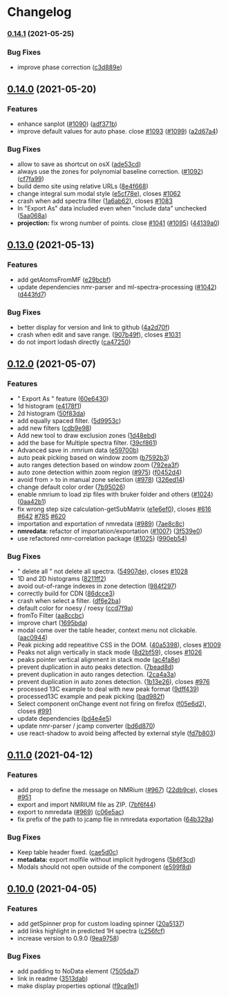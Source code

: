 # Changelog

### [0.14.1](https://www.github.com/cheminfo/nmrium/compare/v0.14.0...v0.14.1) (2021-05-25)


### Bug Fixes

* improve phase correction ([c3d889e](https://www.github.com/cheminfo/nmrium/commit/c3d889ebe21eba02bac71c65d4646417807c9b96))

## [0.14.0](https://www.github.com/cheminfo/nmrium/compare/v0.13.0...v0.14.0) (2021-05-20)


### Features

* enhance sanplot ([#1090](https://www.github.com/cheminfo/nmrium/issues/1090)) ([adf371b](https://www.github.com/cheminfo/nmrium/commit/adf371b8f72d38c2a3eac74d447961f32bdb6e7c))
* improve default values for auto phase. close [#1093](https://www.github.com/cheminfo/nmrium/issues/1093) ([#1099](https://www.github.com/cheminfo/nmrium/issues/1099)) ([a2d67a4](https://www.github.com/cheminfo/nmrium/commit/a2d67a40119467da7d4931cfa118d1488a83a404))


### Bug Fixes

* allow to save as shortcut on osX ([ade53cd](https://www.github.com/cheminfo/nmrium/commit/ade53cdde82430ddd1ba0fd4be8d503fa79ed30d))
* always use the zones for polynomial baseline correction. ([#1092](https://www.github.com/cheminfo/nmrium/issues/1092)) ([cf7fa99](https://www.github.com/cheminfo/nmrium/commit/cf7fa99f5852f06a3be604e976df036591a23609))
* build demo site using relative URLs ([8e4f668](https://www.github.com/cheminfo/nmrium/commit/8e4f668498a982f3a24ffc4c041ad1edf5eb2ffc))
* change integral sum modal style ([e5cf78e](https://www.github.com/cheminfo/nmrium/commit/e5cf78e4e86c2b0dfec2909dab64d4f2344609b5)), closes [#1062](https://www.github.com/cheminfo/nmrium/issues/1062)
* crash when add spectra filter ([1a6ab62](https://www.github.com/cheminfo/nmrium/commit/1a6ab62e2f75590590761cacd61a19a3ba76c0ae)), closes [#1083](https://www.github.com/cheminfo/nmrium/issues/1083)
* In "Export As" data included even when "include data" unchecked ([5aa068a](https://www.github.com/cheminfo/nmrium/commit/5aa068a6c486f815d7c3cdbbcc997224113da7f0))
* **projection:** fix wrong number of points. close [#1041](https://www.github.com/cheminfo/nmrium/issues/1041) ([#1095](https://www.github.com/cheminfo/nmrium/issues/1095)) ([44139a0](https://www.github.com/cheminfo/nmrium/commit/44139a049363d6987b869985689c000d44ab8ae0))

## [0.13.0](https://www.github.com/cheminfo/nmrium/compare/v0.12.0...v0.13.0) (2021-05-13)


### Features

* add getAtomsFromMF ([e29bcbf](https://www.github.com/cheminfo/nmrium/commit/e29bcbf56fcbf89ae76fbb1c37f485b606d03140))
* update dependencies nmr-parser and ml-spectra-processing ([#1042](https://www.github.com/cheminfo/nmrium/issues/1042)) ([d443fd7](https://www.github.com/cheminfo/nmrium/commit/d443fd7e3bd9d34ecf9ccaa7e38153bef9e4f802))


### Bug Fixes

* better display for version and link to github ([4a2d70f](https://www.github.com/cheminfo/nmrium/commit/4a2d70fbfc674451b6b3b30f89ab5c77285b05c9))
* crash when edit and save range. ([907b49f](https://www.github.com/cheminfo/nmrium/commit/907b49f214f1d26dc47c536d8f6500be97c8ebd7)), closes [#1031](https://www.github.com/cheminfo/nmrium/issues/1031)
* do not import lodash directly ([ca47250](https://www.github.com/cheminfo/nmrium/commit/ca47250f078bc6d138ca4013076d148e739a5d8c))

## [0.12.0](https://www.github.com/cheminfo/nmrium/compare/v0.11.0...v0.12.0) (2021-05-07)


### Features

* " Export As " feature ([60e6430](https://www.github.com/cheminfo/nmrium/commit/60e6430fafd6ae7a40dddf4ba3cf66c1425cdd06))
* 1d histogram ([e4178f1](https://www.github.com/cheminfo/nmrium/commit/e4178f1f780eb55e7d9cbe6db59e5d4fd93e9134))
* 2d histogram ([50f83da](https://www.github.com/cheminfo/nmrium/commit/50f83dab4ed176dde8c9ed56e225b72d28610d5a))
* add equally spaced filter. ([5d9953c](https://www.github.com/cheminfo/nmrium/commit/5d9953c6722efd45d02a4810324fe6976f74a822))
* add new filters ([cdb9e98](https://www.github.com/cheminfo/nmrium/commit/cdb9e987ab12de0084e8040ca40a89ba84bf6624))
* Add new tool to draw exclusion zones ([1d48ebd](https://www.github.com/cheminfo/nmrium/commit/1d48ebdd425ef9a97b3dc2d28225f3fba1b2e859))
* add the base for Multiple spectra filter. ([39cf861](https://www.github.com/cheminfo/nmrium/commit/39cf861610a29931bb4040b32b22eaee5123ef4c))
* Advanced save in .nmrium data ([e59700b](https://www.github.com/cheminfo/nmrium/commit/e59700bb60fedd3546c72a5af0956664a0b00bd5))
* auto peak picking based on window zoom ([b7592b3](https://www.github.com/cheminfo/nmrium/commit/b7592b34efbf20caa239ea6e233b0441a730a480))
* auto ranges detection based on window zoom ([792ea3f](https://www.github.com/cheminfo/nmrium/commit/792ea3fdccc10152f064a2385f0754b38151e108))
* auto zone detection within zoom region ([#975](https://www.github.com/cheminfo/nmrium/issues/975)) ([f0452d4](https://www.github.com/cheminfo/nmrium/commit/f0452d493b74eacd07cd8f509086376e0e3338aa))
* avoid from > to in manual zone selection ([#978](https://www.github.com/cheminfo/nmrium/issues/978)) ([326ed14](https://www.github.com/cheminfo/nmrium/commit/326ed1452904d95d09f7a26adab71cce1d8285c6))
* change default color order ([7b95026](https://www.github.com/cheminfo/nmrium/commit/7b950263395370342fa7b2a6a33695db143b8f52))
* enable nmrium to load zip files with bruker folder and others ([#1024](https://www.github.com/cheminfo/nmrium/issues/1024)) ([0aa42b1](https://www.github.com/cheminfo/nmrium/commit/0aa42b1d492f518f77c944f64585899ab00cee60))
* fix wrong step size calculation-getSubMatrix ([e1e6ef0](https://www.github.com/cheminfo/nmrium/commit/e1e6ef08c58b6f0d98912e7747947faf6e15498b)), closes [#616](https://www.github.com/cheminfo/nmrium/issues/616) [#642](https://www.github.com/cheminfo/nmrium/issues/642) [#785](https://www.github.com/cheminfo/nmrium/issues/785) [#620](https://www.github.com/cheminfo/nmrium/issues/620)
* importation and exportation of nmredata ([#989](https://www.github.com/cheminfo/nmrium/issues/989)) ([7ae8c8c](https://www.github.com/cheminfo/nmrium/commit/7ae8c8cddce061023328c84224c728f2c1cabcb8))
* **nmredata:** refactor of importation/exportation ([#1007](https://www.github.com/cheminfo/nmrium/issues/1007)) ([3f539e0](https://www.github.com/cheminfo/nmrium/commit/3f539e08952bf6ab0406e6edc71ffc48096e8fa4))
* use refactored nmr-correlation package ([#1025](https://www.github.com/cheminfo/nmrium/issues/1025)) ([990eb54](https://www.github.com/cheminfo/nmrium/commit/990eb54b96130a740b26bd4a12104ba5abddfcf8))


### Bug Fixes

* " delete all " not delete all spectra. ([54907de](https://www.github.com/cheminfo/nmrium/commit/54907dec21890b74cb7eaee849c13571f8d5388e)), closes [#1028](https://www.github.com/cheminfo/nmrium/issues/1028)
* 1D and 2D histograms ([8211ff2](https://www.github.com/cheminfo/nmrium/commit/8211ff21026f6444676963c5b76d9f8a0501577a))
* avoid out-of-range indexes in zone detection ([984f297](https://www.github.com/cheminfo/nmrium/commit/984f297f7ad577f4a36909a3121ab05e58c7f66f))
* correctly build for CDN ([86dcce3](https://www.github.com/cheminfo/nmrium/commit/86dcce3a7b705df1d55d80a98429394a30385195))
* crash when select a filter. ([df6e2ba](https://www.github.com/cheminfo/nmrium/commit/df6e2baeced0caa0fd33283d8372cc1c0cde76fc))
* default color for noesy / roesy ([ccd7f9a](https://www.github.com/cheminfo/nmrium/commit/ccd7f9aa368691f7ea01a3f500bd1cb0862069a5))
* fromTo Filter ([aa8ccbc](https://www.github.com/cheminfo/nmrium/commit/aa8ccbc3961e083813df1150924c1a07c55f91fc))
* improve chart ([1695bda](https://www.github.com/cheminfo/nmrium/commit/1695bda0972bd6040393380f9a19cbc6667da33d))
* modal come over the table header, context menu not clickable. ([aac0944](https://www.github.com/cheminfo/nmrium/commit/aac094449a1ec9573a0f65f11301db4071394a39))
* Peak picking add repeatitive CSS in the DOM. ([40a5398](https://www.github.com/cheminfo/nmrium/commit/40a539894fb5929d2184d236de8bd66fd71cb5c8)), closes [#1009](https://www.github.com/cheminfo/nmrium/issues/1009)
* Peaks not align vertically in stack mode ([8d2bf59](https://www.github.com/cheminfo/nmrium/commit/8d2bf59f81024121c2c93a88886e955b915bbdf5)), closes [#1026](https://www.github.com/cheminfo/nmrium/issues/1026)
* peaks pointer vertical alignment in stack mode ([ac4fa8e](https://www.github.com/cheminfo/nmrium/commit/ac4fa8e0cba16ae52cb04e4777053df963826b02))
* prevent duplication in auto peaks detection. ([7bead8d](https://www.github.com/cheminfo/nmrium/commit/7bead8dbbbe94f2092c6e35e33998794115e6ba1))
* prevent duplication in auto ranges detection. ([2ca4a3a](https://www.github.com/cheminfo/nmrium/commit/2ca4a3aef6ca432d539312870ebe69875027dcee))
* prevent duplication in auto zones detection. ([1b13e26](https://www.github.com/cheminfo/nmrium/commit/1b13e262cbc10ed67a4f24ba3abadd60447596a8)), closes [#976](https://www.github.com/cheminfo/nmrium/issues/976)
* processed 13C example to deal with new peak format ([9dff439](https://www.github.com/cheminfo/nmrium/commit/9dff4391b5546ed6ca64f42ef301c5bdf37eb5e4))
* processed13C example and peak picking ([bad982f](https://www.github.com/cheminfo/nmrium/commit/bad982fe1701d1a39b98fdbec7d805badffd8930))
* Select component onChange event not firing on firefox ([f05e6d2](https://www.github.com/cheminfo/nmrium/commit/f05e6d2ac774620790327fa4852233db6ef98e3b)), closes [#991](https://www.github.com/cheminfo/nmrium/issues/991)
* update dependencies ([bd4e4e5](https://www.github.com/cheminfo/nmrium/commit/bd4e4e54aa4af97f83fe8184326ec1e70568298b))
* update nmr-parser / jcamp converter ([bd6d870](https://www.github.com/cheminfo/nmrium/commit/bd6d870e2223223f1cf46f960b045c100dfbbb80))
* use react-shadow to avoid being affected by external style ([fd7b803](https://www.github.com/cheminfo/nmrium/commit/fd7b803a4a567797caf258c2fee1210655f4fd00))

## [0.11.0](https://www.github.com/cheminfo/nmrium/compare/v0.10.0...v0.11.0) (2021-04-12)


### Features

* add prop to define the message on NMRium ([#967](https://www.github.com/cheminfo/nmrium/issues/967)) ([22db9ce](https://www.github.com/cheminfo/nmrium/commit/22db9ce6edaf4529fc563b107c9830d7b1d25b4f)), closes [#951](https://www.github.com/cheminfo/nmrium/issues/951)
* export and import NMRIUM file as ZIP. ([7bf6f44](https://www.github.com/cheminfo/nmrium/commit/7bf6f44b39122060b202a24030e2d3607f7c755d))
* export to nmredata ([#969](https://www.github.com/cheminfo/nmrium/issues/969)) ([c06e5ac](https://www.github.com/cheminfo/nmrium/commit/c06e5acfd19ec5c3c8e23a6ee3ee84e35c41650a))
* fix prefix of the path to jcamp file in nmredata exportation ([64b329a](https://www.github.com/cheminfo/nmrium/commit/64b329afcbdba237e7fd0d1f85dd87de66a6f0b6))


### Bug Fixes

* Keep table header fixed. ([cae5d0c](https://www.github.com/cheminfo/nmrium/commit/cae5d0c07086b0fde616e8d0798ebfb522ff19a5))
* **metadata:** export molfile without implicit hydrogens ([5b6f3cd](https://www.github.com/cheminfo/nmrium/commit/5b6f3cde97db43dd0d80db200ed69bb468565b43))
* Modals should not open outside of the component ([e599f8d](https://www.github.com/cheminfo/nmrium/commit/e599f8d7cbf896aa80b6c0f8083390997a616f01))

## [0.10.0](https://www.github.com/cheminfo/nmrium/compare/v0.9.0...v0.10.0) (2021-04-05)


### Features

* add getSpinner prop for custom loading spinner ([20a5137](https://www.github.com/cheminfo/nmrium/commit/20a51371b083f11f5128c352666a8c49666a8fa9))
* add links highlight in predicted 1H spectra ([c256fcf](https://www.github.com/cheminfo/nmrium/commit/c256fcf62159bbef05c10f9f91e2287aea3349f4))
* increase version to 0.9.0 ([9ea9758](https://www.github.com/cheminfo/nmrium/commit/9ea97585dbf4f78766fa1618f271ff15aa816774))


### Bug Fixes

* add padding to NoData element ([7505da7](https://www.github.com/cheminfo/nmrium/commit/7505da7153b3124c6d765c906bc847c4d0c28198))
* link in readme ([3513dab](https://www.github.com/cheminfo/nmrium/commit/3513dabde8a51e551fd02540429aa1eff154b56f))
* make display properties optional ([f9ca9e1](https://www.github.com/cheminfo/nmrium/commit/f9ca9e1972e2fa73e10da91ffbdd3079c74169ca))
